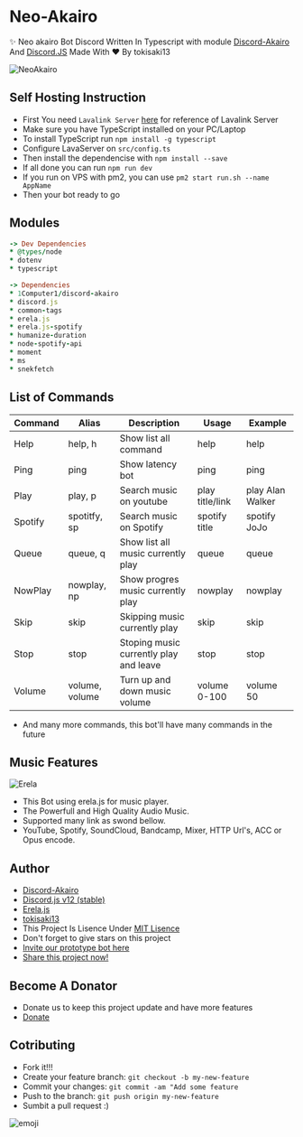# Neo-Akairo

✨ Neo akairo Bot Discord Written In Typescript with module [Discord-Akairo](https://github.com/discord-akairo/) And [Discord.JS](https://github.com/discordjs) Made With ♥ By tokisaki13

![NeoAkairo](https://cdn.discordapp.com/attachments/713193780932771891/778798759718682695/unwork.png)

## Self Hosting Instruction

* First You need `Lavalink Server` [here](https://github.com/Frederikam/Lavalink) for reference of Lavalink Server
* Make sure you have TypeScript installed on your PC/Laptop
* To install TypeScript run `npm install -g typescript`
* Configure LavaServer on `src/config.ts`
* Then install the dependencise with `npm install --save`
* If all done you can run `npm run dev`
* If you run on VPS with pm2, you can use `pm2 start run.sh --name AppName`
* Then your bot ready to go

## Modules

~~~ruby
-> Dev Dependencies
* @types/node
* dotenv
* typescript

-> Dependencies
* 1Computer1/discord-akairo
* discord.js
* common-tags
* erela.js
* erela.js-spotify
* humanize-duration
* node-spotify-api
* moment
* ms
* snekfetch
~~~

## List of Commands

| Command | Alias | Description | Usage | Example |
|---------|-------|-------------|-------|---------|
| Help    | help, h| Show list all command | help | help |
| Ping    | ping  | Show latency bot | ping | ping |
| Play    | play, p | Search music on youtube | play  title/link | play Alan Walker |
| Spotify | spotitfy, sp | Search music on Spotify | spotify title | spotify JoJo |
| Queue   | queue, q | Show list all music currently play | queue | queue |
| NowPlay | nowplay, np | Show progres music currently play | nowplay | nowplay |
| Skip    | skip | Skipping music currently play | skip | skip |
| Stop    | stop | Stoping music currently play and leave | stop | stop |
| Volume  | volume, volume | Turn up and down music volume | volume 0-100 | volume 50 |

* And many more commands, this bot'll have many commands in the future

## Music Features

![Erela](https://cdn.discordapp.com/attachments/713193780932771891/762348311679074304/68747470733a2f2f70726f6a656374732e736f6c617269732e636f6465732f6572656c616a732f696d616765732f7472616e.png)

* This Bot using erela.js for music player.
* The Powerfull and High Quality Audio Music.
* Supported many link as swond bellow.
* YouTube, Spotify, SoundCloud, Bandcamp, Mixer, HTTP Url's, ACC or Opus encode.

## Author

* [Discord-Akairo](https://github.com/discord-akairo)
* [Discord.js v12 (stable)](https://github.com/discordjs)
* [Erela.js](https://github.com/Solaris9/erela.js)
* [tokisaki13](https://github.com/tokisaki13)
* This Project Is Lisence Under [MIT Lisence](https://github.com/Enterprise-ID/Neo-Akairo/blob/master/LICENSE)
* Don't forget to give stars on this project
* [Invite our prototype bot here](https://discord.com/oauth2/authorize?client_id=472061789325230110&scope=bot&permissions=8)
* [Share this project now!](https://github.com/Enterprise-ID/Neo-Akairo)
## Become A Donator

* Donate us to keep this project update and have more features
* [Donate](https://arxist.com/tip/enterpriseid)

## Cotributing

* Fork it!!!
* Create your feature branch: `git checkout -b my-new-feature`
* Commit your changes: `git commit -am "Add some feature`
* Push to the branch: `git push origin my-new-feature`
* Sumbit a pull request :)

![emoji](https://cdn.discordapp.com/emojis/738999436008489011.gif?v=1)
